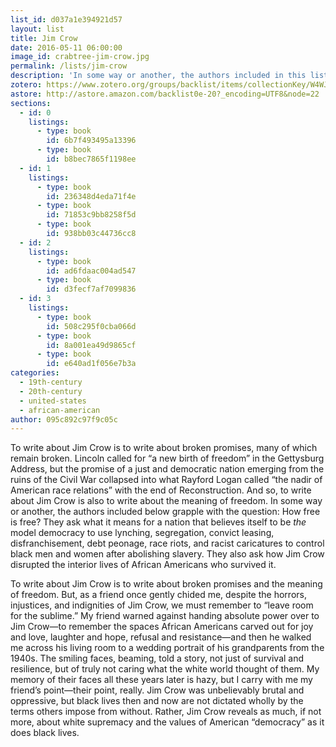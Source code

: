 ```yaml
---
list_id: d037a1e394921d57
layout: list
title: Jim Crow
date: 2016-05-11 06:00:00
image_id: crabtree-jim-crow.jpg
permalink: /lists/jim-crow
description: 'In some way or another, the authors included in this list grapple with the question: How free is free? They ask what it means for a nation that believes itself to be the model democracy to use lynching, segregation, convict leasing, disfranchisement, debt peonage, race riots, and racist caricatures to control black men and women after abolishing slavery. They also ask how Jim Crow disrupted the interior lives of African Americans who survived it.'
zotero: https://www.zotero.org/groups/backlist/items/collectionKey/W4WJ2N67
astore: http://astore.amazon.com/backlist0e-20?_encoding=UTF8&node=22
sections: 
  - id: 0
    listings:
      - type: book
        id: 6b7f493495a13396
      - type: book
        id: b8bec7865f1198ee
  - id: 1
    listings:
      - type: book
        id: 236348d4eda71f4e
      - type: book
        id: 71853c9bb8258f5d
      - type: book
        id: 938bb03c44736cc8
  - id: 2
    listings:
      - type: book
        id: ad6fdaac004ad547
      - type: book
        id: d3fecf7af7099836
  - id: 3
    listings:
      - type: book
        id: 508c295f0cba066d
      - type: book
        id: 8a001ea49d9865cf
      - type: book
        id: e640ad1f056e7b3a
categories:
  - 19th-century
  - 20th-century
  - united-states
  - african-american
author: 095c892c97f9c05c
---
```

To write about Jim Crow is to write about broken promises, many of which remain broken. Lincoln called for “a new birth of freedom” in the Gettysburg Address, but the promise of a just and democratic nation emerging from the ruins of the Civil War collapsed into what Rayford Logan called “the nadir of American race relations” with the end of Reconstruction. And so, to write about Jim Crow is also to write about the meaning of freedom. In some way or another, the authors included below grapple with the question: How free is free? They ask what it means for a nation that believes itself to be _the_ model democracy to use lynching, segregation, convict leasing, disfranchisement, debt peonage, race riots, and racist caricatures to control black men and women after abolishing slavery. They also ask how Jim Crow disrupted the interior lives of African Americans who survived it.

To write about Jim Crow is to write about broken promises and the meaning of freedom. But, as a friend once gently chided me, despite the horrors, injustices, and indignities of Jim Crow, we must remember to “leave room for the sublime.” My friend warned against handing absolute power over to Jim Crow—to remember the spaces African Americans carved out for joy and love, laughter and hope, refusal and resistance—and then he walked me across his living room to a wedding portrait of his grandparents from the 1940s. The smiling faces, beaming, told a story, not just of survival and resilience, but of truly not caring what the white world thought of them. My memory of their faces all these years later is hazy, but I carry with me my friend’s point—their point, really. Jim Crow was unbelievably brutal and oppressive, but black lives then and now are not dictated wholly by the terms others impose from without. Rather, Jim Crow reveals as much, if not more, about white supremacy and the values of American “democracy” as it does black lives.
